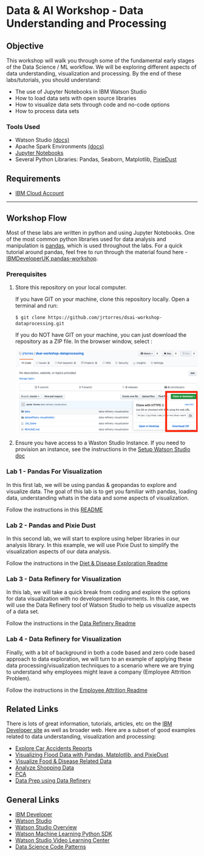 # Data & AI Workshop - Data Understanding and Processing

## Objective

This workshop will walk you through some of the fundamental early stages of the Data Science / ML workflow. We will be exploring different aspects of data understanding, visualization and processing. By the end of these labs/tutorials, you should understand:

- The use of Jupyter Notebooks in IBM Watson Studio
- How to load data sets with open source libraries
- How to visualize data sets through code and no-code options
- How to process data sets

### Tools Used

- Watson Studio [(docs)](https://dataplatform.cloud.ibm.com/docs/content/wsj/getting-started/welcome-main.html?audience=wdp)
- Apache Spark Environments [(docs)](https://dataplatform.cloud.ibm.com/docs/content/wsj/analyze-data/environments-parent.html?audience=wdp)
- [Jupyter Notebooks](http://jupyter.org/)
- Several Python Libraries: Pandas, Seaborn, Matplotlib, [PixieDust](https://github.com/pixiedust/pixiedust)

## Requirements

- [IBM Cloud Account](https://cloud.ibm.com)

***

## Workshop Flow

Most of these labs are written in python and using Jupyter Notebooks. One of the most common python libraries used for data analysis and manipulation is [pandas](https://pandas.pydata.org/), which is used throughout the labs. For a quick tutorial around pandas, feel free to run through the material found here - [IBMDeveloperUK pandas-workshop](https://github.com/IBMDeveloperUK/pandas-workshop).

### Prerequisites

1. Store this repository on your local computer.

   If you have GIT on your machine, clone this repository locally. Open a terminal and run:

   ```
   $ git clone https://github.com/jrtorres/dsai-workshop-dataprocessing.git
   ```

   If you do NOT have GIT on your machine, you can just download the repository as a ZIP file. In the browser window, select :

    ![Download Repo](docs/images/ss0.png)

1. Ensure you have access to a Waston Studio Instance. If you need to provision an instance, see the instructions in the [Setup Watson Studio doc](SetupWatsonStudio.md)

### Lab 1 - Pandas For Visualization

In this first lab, we will be using pandas & geopandas to explore and visualize data. The goal of this lab is to get you familiar with pandas, loading data, understanding whats in the data and some aspects of visualization.

Follow the instructions in this [README](https://github.com/jrtorres/geopandas-workshop)

### Lab 2 - Pandas and Pixie Dust

In this second lab, we will start to explore using helper libraries in our analysis library. In this example, we will use Pixie Dust to simplify the visualization aspects of our data analysis.

Follow the instructions in the [Diet & Disease Exploration Readme](Diet-Disease-Exploration.md)

### Lab 3 - Data Refinery for Visualization

In this lab, we will take a quick break from coding and explore the options for data visualization with no development requirements. In this case, we will use the Data Refinery tool of Watson Studio to help us visualize aspects of a data set.

Follow the instructions in the [Data Refinery Readme](datarefinery/README.md)

### Lab 4 - Data Refinery for Visualization

Finally, with a bit of background in both a code based and zero code based approach to data exploration, we will turn to an example of applying these data processing/visualization techniques to a scenario where we are trying to understand why employees might leave a company (Employee Attrition Problem). 

Follow the instructions in the [Employee Attrition Readme](Employee-Attrition-Exploration.md)

## Related Links

There is lots of great information, tutorials, articles, etc on the [IBM Developer site](https://developer.ibm.com) as well as broader web. Here are a subset of good examples related to data understanding, visualization and processing:

- [Explore Car Accidents Reports](https://dataplatform.cloud.ibm.com/exchange/public/entry/view/5a7051906b8fe9cc1ba126b53edd948e)
- [Visualizing Flood Data with Pandas, Matplotlib, and PixieDust](https://github.com/IBM/visualize-data-with-python)
- [Visualize Food & Disease Related Data](https://developer.ibm.com/patterns/create-visualizations-to-understand-food-insecurity/)
- [Analyze Shopping Data](https://developer.ibm.com/patterns/analyze-historical-shopping-data-spark-pixiedust-jupyter-notebook/)
- [PCA](https://developer.ibm.com/patterns/deep-dive-into-pca-principal-component-analysis/)
- [Data Prep using Data Refinery](https://developer.ibm.com/tutorials/data-preparation-with-ibm-data-refinery/)

## General Links

- [IBM Developer](https://developer.ibm.com)
- [Watson Studio](https://dataplatform.ibm.com/)
- [Watson Studio Overview](https://dataplatform.cloud.ibm.com/docs/content/wsj/getting-started/overview-ws.html?audience=wdp&context=wdp&linkInPage=true)
- [Watson Machine Learning Python SDK](https://wml-api-pyclient.mybluemix.net/)
- [Watson Studio Video Learning Center](https://www.youtube.com/playlist?list=PLzpeuWUENMK3u3j_hffhNZX3-Jkht3N6V)
- [Data Science Code Patterns](https://developer.ibm.com/code/technologies/data-science/)
